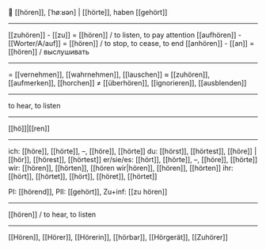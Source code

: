 🦻 [[hören]], [ˈhøːʁən] | [[hörte]], haben [[gehört]]

---
[[zuhören]] - [[zu]] = [[hören]] / to listen, to pay attention
[[aufhören]] - [[Worter/A/auf]] = [[hören]] / to stop, to cease, to end
[[anhören]] - [[an]] = [[hören]] / выслушивать

---
= [[vernehmen]], [[wahrnehmen]], [[lauschen]]
≈ [[zuhören]], [[aufmerken]], [[horchen]]
≠ [[überhören]], [[ignorieren]], [[ausblenden]]

---
to hear, to listen

---
[[hö]]|[[ren]]

---
ich: [[höre]], [[hörte]], –, [[höre]], [[hörte]]
du: [[hörst]], [[hörtest]], [[höre]] | [[hör]], [[hörest]], [[hörtest]]
er/sie/es: [[hört]], [[hörte]], –, [[höre]], [[hörte]]
wir: [[hören]], [[hörten]], [[hören wir|hören]], [[hören]], [[hörten]]
ihr: [[hört]], [[hörtet]], [[hört]], [[höret]], [[hörtet]]

PI: [[hörend]], PII: [[gehört]], Zu+inf: [[zu hören]]

---
[[hören]] / to hear, to listen

---
[[Hören]], [[Hörer]], [[Hörerin]], [[hörbar]], [[Hörgerät]], [[Zuhörer]]